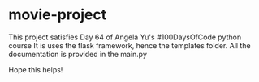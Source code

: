 # movie-project

This project satisfies Day 64 of Angela Yu's #100DaysOfCode python course
It is uses the flask framework, hence the templates folder.
All the documentation is provided in the main.py

Hope this helps!
